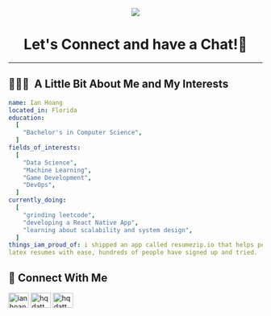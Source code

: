 <p align="center">
  <img src="https://capsule-render.vercel.app/api?type=waving&color=gradient&text=Hello!&height=100&section=header"/>
</p>

<h1 align="center">
  Let's Connect and have a Chat!💬
</h1>

---

<h2> 👨🏻‍💻 &nbsp;A Little Bit About Me and My Interests</h2>

```yaml
name: Ian Hoang
located_in: Florida
education:
  [
    "Bachelor's in Computer Science",
  ]
fields_of_interests:
  [
    "Data Science",
    "Machine Learning",
    "Game Development",
    "DevOps",
  ]
currently_doing:
  [
    "grinding leetcode",
    "developing a React Native App",
    "learning about scalability and system design",
  ]
things_iam_proud_of: i shipped an app called resumezip.io that helps people generate
latex resumes with ease, hundreds of people have signed up and tried.
```
<h2> 👨 Connect With Me </h2>

<p align="left">
<a href="https://linkedin.com/in/ianhoangdev" target="blank"><img align="center" src="https://raw.githubusercontent.com/rahuldkjain/github-profile-readme-generator/master/src/images/icons/Social/linked-in-alt.svg" alt="ianhoangdev" height="30" width="40" /></a>
<a href="https://instagram.com/hqdatt" target="blank"><img align="center" src="https://raw.githubusercontent.com/rahuldkjain/github-profile-readme-generator/master/src/images/icons/Social/instagram.svg" alt="hqdatt" height="30" width="40" /></a>
<a href="https://www.leetcode.com/hqdatt" target="blank"><img align="center" src="https://raw.githubusercontent.com/rahuldkjain/github-profile-readme-generator/master/src/images/icons/Social/leet-code.svg" alt="hqdatt" height="30" width="40" /></a>
</p>
